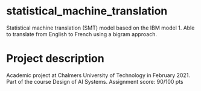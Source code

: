 # statistical_machine_translation
Statistical machine translation (SMT) model based on the IBM model 1.
Able to translate from English to French using a bigram approach.

# Project description
Academic project at Chalmers University of Technology in February 2021.
Part of the course Design of AI Systems.
Assignment score: 90/100 pts
